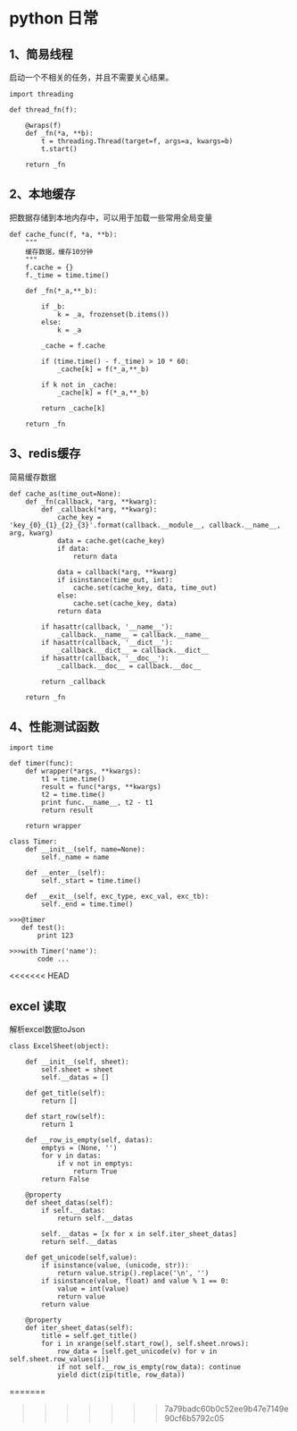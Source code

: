 # python 日常

## 1、简易线程
启动一个不相关的任务，并且不需要关心结果。
    
    import threading
    
    def thread_fn(f):
    
        @wraps(f)
        def _fn(*a, **b):
            t = threading.Thread(target=f, args=a, kwargs=b)
            t.start()
            
        return _fn
        
## 2、本地缓存
把数据存储到本地内存中，可以用于加载一些常用全局变量

    def cache_func(f, *a, **b):
        """
        缓存数据，缓存10分钟
        """
        f.cache = {}
        f._time = time.time()
    
        def _fn(*_a,**_b):
    
            if _b:
                k = _a, frozenset(b.items())
            else:
                k = _a
    
            _cache = f.cache
    
            if (time.time() - f._time) > 10 * 60:
                _cache[k] = f(*_a,**_b)
                
            if k not in _cache:
                _cache[k] = f(*_a,**_b)
    
            return _cache[k]
    
        return _fn
        
## 3、redis缓存
简易缓存数据

    def cache_as(time_out=None):
        def _fn(callback, *arg, **kwarg):
            def _callback(*arg, **kwarg):
                cache_key = 'key_{0}_{1}_{2}_{3}'.format(callback.__module__, callback.__name__, arg, kwarg)
                data = cache.get(cache_key)
                if data:
                    return data
    
                data = callback(*arg, **kwarg)
                if isinstance(time_out, int):
                    cache.set(cache_key, data, time_out)
                else:
                    cache.set(cache_key, data)
                return data
    
            if hasattr(callback, '__name__'):
                _callback.__name__ = callback.__name__
            if hasattr(callback, '__dict__'):
                _callback.__dict__ = callback.__dict__
            if hasattr(callback, '__doc__'):
                _callback.__doc__ = callback.__doc__
    
            return _callback
    
        return _fn
        
## 4、性能测试函数

    
    import time

    def timer(func):
        def wrapper(*args, **kwargs):
            t1 = time.time()
            result = func(*args, **kwargs)
            t2 = time.time()
            print func.__name__, t2 - t1
            return result
    
        return wrapper

    class Timer:
        def __init__(self, name=None):
            self._name = name
    
        def __enter__(self):
            self._start = time.time()
    
        def __exit__(self, exc_type, exc_val, exc_tb):
            self._end = time.time()
            
    >>>@timer
       def test():
           print 123
           
    >>>with Timer('name'):
           code ...
<<<<<<< HEAD
           
           
## excel 读取
解析excel数据toJson

    class ExcelSheet(object):

        def __init__(self, sheet):
            self.sheet = sheet
            self.__datas = []
    
        def get_title(self):
            return []
    
        def start_row(self):
            return 1
    
        def __row_is_empty(self, datas):
            emptys = (None, '')
            for v in datas:
                if v not in emptys:
                    return True
            return False
    
        @property
        def sheet_datas(self):
            if self.__datas:
                return self.__datas
    
            self.__datas = [x for x in self.iter_sheet_datas]
            return self.__datas
    
        def get_unicode(self,value):
            if isinstance(value, (unicode, str)):
                return value.strip().replace('\n', '')
            if isinstance(value, float) and value % 1 == 0:
                value = int(value)
                return value
            return value
    
        @property
        def iter_sheet_datas(self):
            title = self.get_title()
            for i in xrange(self.start_row(), self.sheet.nrows):
                row_data = [self.get_unicode(v) for v in self.sheet.row_values(i)]
                if not self.__row_is_empty(row_data): continue
                yield dict(zip(title, row_data))
=======
>>>>>>> 7a79badc60b0c52ee9b47e7149e90cf6b5792c05

